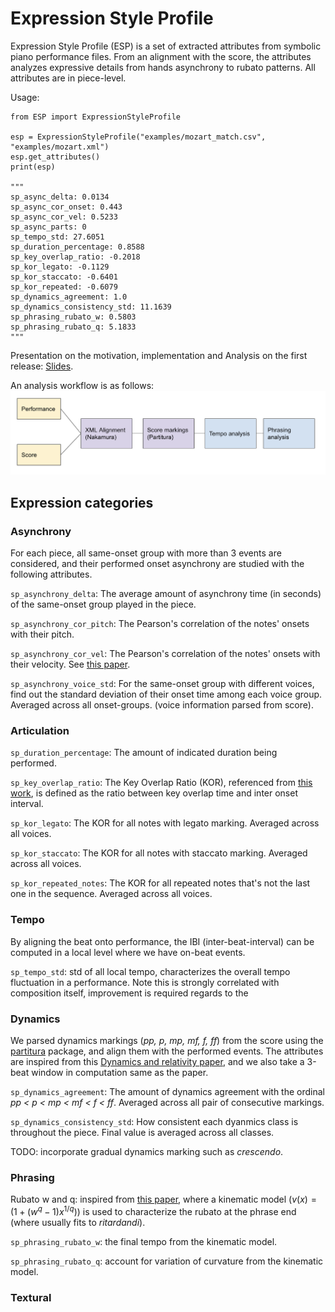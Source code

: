 # Expression Style Profile

Expression Style Profile (ESP) is a set of extracted attributes from symbolic piano performance files. From an alignment with the score, the attributes analyzes expressive details from hands asynchrony to rubato patterns. All attributes are in piece-level. 

Usage:
```
from ESP import ExpressionStyleProfile

esp = ExpressionStyleProfile("examples/mozart_match.csv", "examples/mozart.xml")
esp.get_attributes()
print(esp)

"""
sp_async_delta: 0.0134
sp_async_cor_onset: 0.443
sp_async_cor_vel: 0.5233
sp_async_parts: 0
sp_tempo_std: 27.6051
sp_duration_percentage: 0.8588
sp_key_overlap_ratio: -0.2018
sp_kor_legato: -0.1129
sp_kor_staccato: -0.6401
sp_kor_repeated: -0.6079
sp_dynamics_agreement: 1.0
sp_dynamics_consistency_std: 11.1639
sp_phrasing_rubato_w: 0.5803
sp_phrasing_rubato_q: 5.1833
"""
```
Presentation on the motivation, implementation and Analysis on the first release: [Slides](https://docs.google.com/presentation/d/1T-6AUHkvUZUoOSi2VLTEavtYQYLw3NQ8lbjgpOMm2WU).


An analysis workflow is as follows: 
![workflow](docs/workflow.png)



## Expression categories 

### Asynchrony 

For each piece, all same-onset group with more than 3 events are considered, and their performed onset asynchrony are studied with the following attributes.

```sp_asynchrony_delta```: The average amount of asynchrony time (in seconds) of the same-onset group played in the piece.

```sp_asynchrony_cor_pitch```: The Pearson's correlation of the notes' onsets with their pitch. 

```sp_asynchrony_cor_vel```: The Pearson's correlation of the notes' onsets with their velocity. See [this paper](https://asa.scitation.org/doi/10.1121/1.1376133). 

```sp_asynchrony_voice_std```: For the same-onset group with different voices, find out the standard deviation of their onset time among each voice group. Averaged across all onset-groups.
(voice information parsed from score).


### Articulation
```sp_duration_percentage```: The amount of indicated duration being performed. 

```sp_key_overlap_ratio```: The Key Overlap Ratio (KOR), referenced from [this work](https://www.researchgate.net/publication/233013901_Articulation_Strategies_in_Expressive_Piano_Performance_Analysis_of_Legato_Staccato_and_Repeated_Notes_in_Performances_of_the_Andante_Movement_of_Mozart's_Sonata_in_G_Major_K_545), is defined as the ratio between key overlap time and inter onset interval. 

```sp_kor_legato```: The KOR for all notes with legato marking. Averaged across all voices. 

```sp_kor_staccato```: The KOR for all notes with staccato marking. Averaged across all voices. 

```sp_kor_repeated_notes```: The KOR for all repeated notes that's not the last one in the sequence. Averaged across all voices. 


### Tempo 
By aligning the beat onto performance, the IBI (inter-beat-interval) can be computed in a local level where we have on-beat events.  

```sp_tempo_std```: std of all local tempo, characterizes the overall tempo fluctuation in a performance. Note this is strongly correlated with composition itself, improvement is required regards to the 

### Dynamics 
We parsed dynamics markings (*pp, p, mp, mf, f, ff*) from the score using the [partitura](https://partitura.readthedocs.io/en/latest/index.html) package, and align them with the performed events. The attributes are inspired from this [Dynamics and relativity paper](https://www.tandfonline.com/doi/abs/10.1080/09298215.2018.1486430?journalCode=nnmr20), and we also take a 3-beat window in computation same as the paper.  

```sp_dynamics_agreement```: The amount of dynamics agreement with the ordinal *pp < p < mp < mf < f < ff*. Averaged across all pair of consecutive markings. 

```sp_dynamics_consistency_std```: How consistent each dyanmics class is throughout the piece. Final value is averaged across all classes. 

TODO: incorporate gradual dynamics marking such as *crescendo*. 

### Phrasing 

Rubato w and q: inspired from [this paper](https://www.researchgate.net/publication/220723460_Evidence_for_Pianist-specific_Rubato_Style_in_Chopin_Nocturnes), where a kinematic model ($v(x) = (1 + (w^q - 1)x^{1/q})$) is used to characterize the rubato at the phrase end (where usually fits to *ritardandi*). 

```sp_phrasing_rubato_w```: the final tempo from the kinematic model. 

```sp_phrasing_rubato_q```: account for variation of curvature from the kinematic model.

### Textural 

